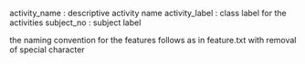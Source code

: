 activity_name : descriptive activity name
activity_label : class label for the activities
subject_no : subject label

the naming convention for the features follows as in feature.txt with removal of special character